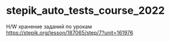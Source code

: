 # stepik_auto_tests_course_2022
H/W 
хранение заданий по урокам https://stepik.org/lesson/187065/step/7?unit=161976